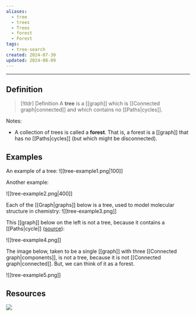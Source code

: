 ```yaml
---
aliases:
  - tree
  - trees
  - Trees
  - forest
  - Forest
tags:
  - tree-search
created: 2024-07-30
updated: 2024-08-09
---
```

---
## Definition 

> [!tldr] Definition
> A **tree** is a [[graph]] which is [[Connected graph|connected]] and which contains no [[Paths|cycles]]. 

Notes: 
- A collection of trees is called a **forest**. That is, a forest is a [[graph]] that has no [[Paths|cycles]] (but which might be disconnected). 

## Examples 

An example of a tree: 
![[tree-example1.png|100]]

Another example: 

![[tree-example2.png|400]]

Each of the [[Graph|graphs]] below is a tree, used to model molecular structure in chemistry: 
![[tree-example3.png]]

This [[graph]] below on the left is not a tree, because it contains a [[Paths|cycle]] ([source](https://www.gatevidyalay.com/tree-data-structure-tree-terminology/)): 

![[tree-example4.png]]

The image below, taken to be a single [[graph]] with three [[Connected graph|components]], is not a tree, because it is not [[Connected graph|connected]]. But, we can think of it as a forest. 

![[tree-example5.png]]


## Resources 

![](https://www.youtube.com/watch?v=QFQlxtz7f6g)